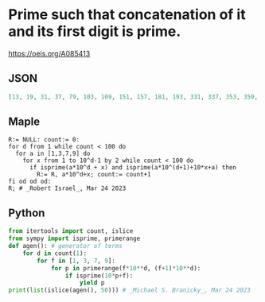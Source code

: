 # Prime such that concatenation of it and its first digit is prime\.
https://oeis.org/A085413
## JSON
```JSON
[13, 19, 31, 37, 79, 103, 109, 151, 157, 181, 193, 331, 337, 353, 359, 367, 373, 379, 383, 751, 757, 787, 919, 941, 947, 953, 967, 971, 983, 1009, 1021, 1033, 1039, 1063, 1069, 1117, 1201, 1249, 1279, 1291, 1459, 1483, 1489, 1567, 1579, 1597, 1609, 1663, 1669]
```
## Maple
```Maple
R:= NULL: count:= 0:
for d from 1 while count < 100 do
  for a in [1,3,7,9] do
    for x from 1 to 10^d-1 by 2 while count < 100 do
      if isprime(a*10^d + x) and isprime(a*10^(d+1)+10*x+a) then
        R:= R, a*10^d+x; count:= count+1
fi od od od:
R; # _Robert Israel_, Mar 24 2023
```
## Python
```Python
from itertools import count, islice
from sympy import isprime, primerange
def agen(): # generator of terms
    for d in count(1):
        for f in [1, 3, 7, 9]:
            for p in primerange(f*10**d, (f+1)*10**d):
                if isprime(10*p+f):
                    yield p
print(list(islice(agen(), 50))) # _Michael S. Branicky_, Mar 24 2023
```
